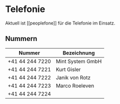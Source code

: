# Telefonie

Aktuell ist [[peoplefone]] für die Telefonie im Einsatz.

## Nummern

| Nummer          | Bezeichnung      |
| --------------- | ---------------- |
| +41 44 244 7220 | Mint System GmbH |
| +41 44 244 7221 | Kurt Gisler      |
| +41 44 244 7222 | Janik von Rotz   |
| +41 44 244 7223 | Marco Roeleven   |
| +41 44 244 7224 |                  |
